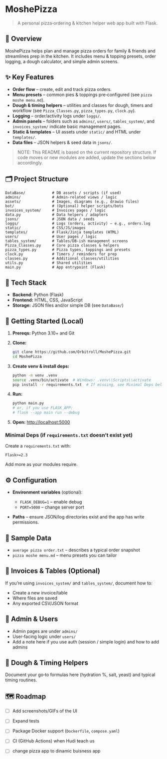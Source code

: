 # MoshePizza

> A personal pizza‑ordering & kitchen helper web app built with Flask.

## 📌 Overview

MoshePizza helps plan and manage pizza orders for family & friends and streamlines prep in the kitchen. It includes menu & topping presets, order logging, a dough calculator, and simple admin screens.

## ✨ Key Features

* **Order flow** – create, edit and track pizza orders.
* **Menu presets** – common pies & toppings pre‑configured (see `pizza moshe menu.md`).
* **Dough & timing helpers** – utilities and classes for dough, timers and workflow (see `Pizza_Classes.py`, `pizza_types.py`, `clock.py`).
* **Logging** – order/activity logs under `loggs/`.
* **Admin panels** – folders such as `admins/`, `users/`, `tables_system/`, and `invoices_system/` indicate basic management pages.
* **Static & templates** – UI assets under `static/` and HTML under `templates/`.
* **Data files** – JSON helpers & seed data in `jsons/`.

> NOTE: This README is based on the current repository structure. If code moves or new modules are added, update the sections below accordingly.

## 🗂️ Project Structure

```
DataBase/            # DB assets / scripts (if used)
admins/              # Admin-related views / logic
assets/              # Images, diagrams (e.g., drawio files)
bot/                 # (Optional) helper scripts/bots
invoices_system/     # Invoices pages / logic
data.py              # Data helpers / adapters
jsons/               # JSON data / seeds
loggs/               # Logs (orders, activity) – e.g., orders.log
static/              # CSS/JS/images
templates/           # Flask/Jinja templates (HTML)
users/               # User pages / logic
tables_system/       # Tables/DB-ish management screens
Pizza_Classes.py     # Core pizza classes & helpers
pizza_types.py       # Pizza types, toppings and presets
clock.py             # Timers / reminders for prep
classes.py           # Additional classes/utilities
utils.py             # Shared utilities
main.py              # App entrypoint (Flask)
```

## 🧰 Tech Stack

* **Backend:** Python (Flask)
* **Frontend:** HTML, CSS, JavaScript
* **Storage:** JSON files and/or simple DB (see `DataBase/`)

## 🚀 Getting Started (Local)

1. **Prereqs:** Python 3.10+ and Git
2. **Clone:**

   ```bash
   git clone https://github.com/Orbitroll/MoshePizza.git
   cd MoshePizza
   ```
3. **Create venv & install deps:**

   ```bash
   python -m venv .venv
   source .venv/bin/activate  # Windows: .venv\\Scripts\\activate
   pip install -r requirements.txt  # If missing, see Minimal Deps below
   ```
4. **Run:**

   ```bash
   python main.py
   # or, if you use FLASK_APP:
   # flask --app main run --debug
   ```
5. **Open:** [http://localhost:5000](http://localhost:5000)

### Minimal Deps (if `requirements.txt` doesn’t exist yet)

Create a `requirements.txt` with:

```
Flask>=2.3
```

Add more as your modules require.

## ⚙️ Configuration

* **Environment variables** (optional):

  * `FLASK_DEBUG=1` – enable debug
  * `PORT=5000` – change server port
* **Paths** – ensure JSON/log directories exist and the app has write permissions.

## 🧪 Sample Data

* `average pizza order.txt` – describes a typical order snapshot
* `pizza moshe menu.md` – menu presets you can tailor

## 🧾 Invoices & Tables (Optional)

If you’re using `invoices_system/` and `tables_system/`, document how to:

* Create a new invoice/table
* Where files are saved
* Any exported CSV/JSON format

## 👤 Admin & Users

* Admin pages are under `admins/`
* User‑facing logic under `users/`
* Add a note here if you use auth (session / simple login) and how to add admins

## 🧮 Dough & Timing Helpers

Document your go‑to formulas here (hydration %, salt, yeast) and typical timing routines.

## 🗺️ Roadmap

* [ ] Add screenshots/GIFs of the UI
* [ ] Expand tests
* [ ] Package Docker support (`Dockerfile`, `compose.yaml`)
* [ ] CI (GitHub Actions) when Hudi teach us
* [ ] change pizza app to dinamic buisness app







